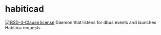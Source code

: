 # habiticad
[![BSD-3-Clause license](https://img.shields.io/badge/license-BSD--3--Clause-blue.svg)](LICENSE)
Daemon that listens for dbus events and launches Habitica requests
